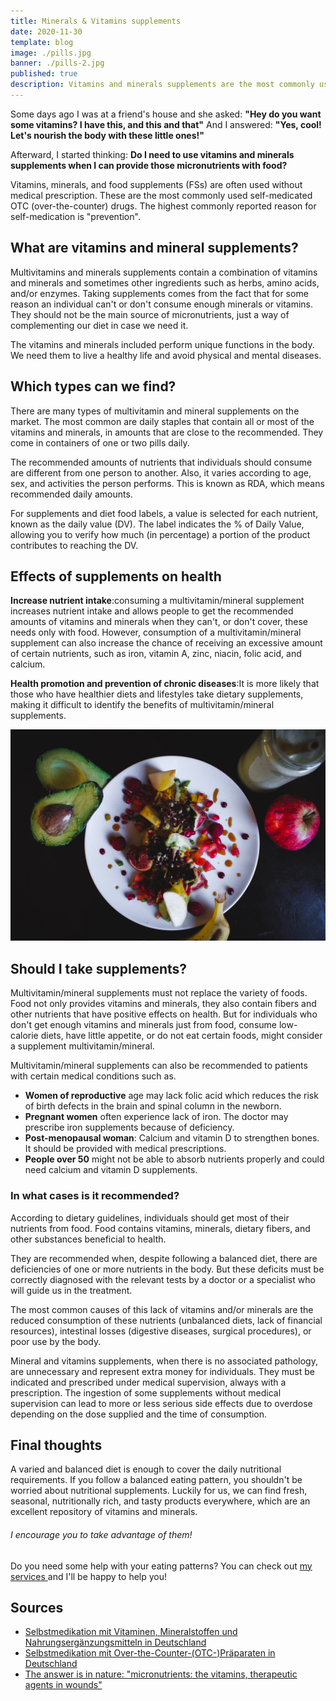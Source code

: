 ```yaml
---
title: Minerals & Vitamins supplements
date: 2020-11-30
template: blog
image: ./pills.jpg
banner: ./pills-2.jpg
published: true
description: Vitamins and minerals supplements are the most commonly used self-medicated drugs. But do we really need them?
---
```


Some days ago I was at a friend's house and she asked: **"Hey do you want some vitamins? I have this, and this and that"** And I answered: **"Yes, cool! Let's nourish the body with these little ones!"**

Afterward, I started thinking: **Do I need to use vitamins and minerals supplements when I can provide those micronutrients with food?**

Vitamins, minerals, and food supplements (FSs) are often used without medical prescription. These are the most commonly used self-medicated OTC (over-the-counter) drugs. The highest commonly reported reason for self-medication is "prevention".

## What are vitamins and mineral supplements?

Multivitamins and minerals supplements contain a combination of vitamins and minerals and sometimes other ingredients such as herbs, amino acids, and/or enzymes. Taking supplements comes from the fact that for some reason an individual can't or don't consume enough minerals or vitamins. They should not be the main source of micronutrients, just a way of complementing our diet in case we need it.

The vitamins and minerals included perform unique functions in the body. We need them to live a healthy life and avoid physical and mental diseases.

## Which types can we find?

There are many types of multivitamin and mineral supplements on the market. The most common are daily staples that contain all or most of the vitamins and minerals, in amounts that are close to the recommended. They come in containers of one or two pills daily.

The recommended amounts of nutrients that individuals should consume are different from one person to another. Also, it varies according to age, sex, and activities the person performs. This is known as RDA, which means recommended daily amounts.

For supplements and diet food labels, a value is selected for each nutrient, known as the daily value (DV). The label indicates the % of Daily Value, allowing you to verify how much (in percentage) a portion of the product contributes to reaching the DV.

## Effects of supplements on health

**Increase nutrient intake**:consuming a multivitamin/mineral supplement increases nutrient intake and allows people to get the recommended amounts of vitamins and minerals when they can't, or don't cover, these needs only with food. However, consumption of a multivitamin/mineral supplement can also increase the chance of receiving an excessive amount of certain nutrients, such as iron, vitamin A, zinc, niacin, folic acid, and calcium.

**Health promotion and prevention of chronic diseases**:It is more likely that those who have healthier diets and lifestyles take dietary supplements, making it difficult to identify the benefits of multivitamin/mineral supplements.

![home](./food.jpg)

## Should I take supplements?

Multivitamin/mineral supplements must not replace the variety of foods. Food not only provides vitamins and minerals, they also contain fibers and other nutrients that have positive effects on health. But for individuals who don't get enough vitamins and minerals just from food, consume low-calorie diets, have little appetite, or do not eat certain foods, might consider a supplement multivitamin/mineral.

Multivitamin/mineral supplements can also be recommended to patients with certain medical conditions such as.

- **Women of reproductive** age may lack folic acid which reduces the risk of birth defects in the brain and spinal column in the newborn.
- **Pregnant women** often experience lack of iron. The doctor may prescribe iron supplements because of deficiency.
- **Post-menopausal woman**: Calcium and vitamin D to strengthen bones. It should be provided with medical prescriptions.
- **People over 50** might not be able to absorb nutrients properly and could need calcium and vitamin D supplements.

### In what cases is it recommended?

According to dietary guidelines, individuals should get most of their nutrients from food. Food contains vitamins, minerals, dietary fibers, and other substances beneficial to health.

They are recommended when, despite following a balanced diet, there are deficiencies of one or more nutrients in the body. But these deficits must be correctly diagnosed with the relevant tests by a doctor or a specialist who will guide us in the treatment.

The most common causes of this lack of vitamins and/or minerals are the reduced consumption of these nutrients (unbalanced diets, lack of financial resources), intestinal losses (digestive diseases, surgical procedures), or poor use by the body.

Mineral and vitamins supplements, when there is no associated pathology, are unnecessary and represent extra money for individuals. They must be indicated and prescribed under medical supervision, always with a prescription. The ingestion of some supplements without medical supervision can lead to more or less serious side effects due to overdose depending on the dose supplied and the time of consumption.

## Final thoughts

A varied and balanced diet is enough to cover the daily nutritional requirements. If you follow a balanced eating pattern, you shouldn't be worried about nutritional supplements. Luckily for us, we can find fresh, seasonal, nutritionally rich, and tasty products everywhere, which are an excellent repository of vitamins and minerals.

###### I encourage you to take advantage of them!

Do you need some help with your eating patterns? You can check out <a href="https://rociojalifi.com/services/nutrition/" target="_blank" rel="noopener noreferrer">my services </a> and I'll be happy to help you!

## Sources

- [Selbstmedikation mit Vitaminen, Mineralstoffen und Nahrungsergänzungsmitteln in Deutschland](https://edoc.rki.de/bitstream/handle/176904/2940/26asMp9YlOa0s.pdf;jsessionid=31E870462CB5C6E97F8DBD45DFFD3183?sequence=1)
- [Selbstmedikation mit Over-the-Counter-(OTC-)Präparaten in Deutschland](https://link.springer.com/article/10.1007/s00103-004-0923-3)
- [The answer is in nature: "micronutrients: the vitamins, therapeutic agents in wounds"](http://scielo.isciii.es/scielo.php?script=sci_arttext&pid=S1695-61412013000300017)
